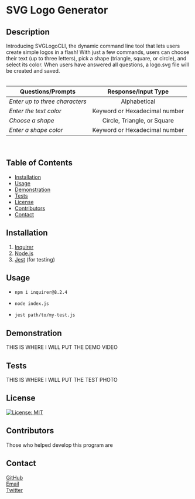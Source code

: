 # SVG Logo Generator

## Description

Introducing SVGLogoCLI, the dynamic command line tool that lets users create simple logos in a flash! With just a few commands, users can choose their text (up to three letters), pick a shape (triangle, square, or circle), and select its color. When users have answered all questions, a logo.svg file will be created and saved.
<br>
<br>

| Questions/Prompts                   |      Response/Input Type      |
| ----------------------------------- | :---------------------------: |
| <i>Enter up to three characters</i> |         Alphabetical          |
| <i>Enter the text color</i>         | Keyword or Hexadecimal number |
| <i>Choose a shape</i>               |  Circle, Triangle, or Square  |
| <i>Enter a shape color</i>          | Keyword or Hexadecimal number |

<br>

## Table of Contents

- [Installation](#installation)
- [Usage](#usage)
- [Demonstration](#demonstration)
- [Tests](#tests)
- [License](#license)
- [Contributors](#contributors)
- [Contact](#contact)

## Installation

1. [Inquirer](https://docs.npmjs.com/)
2. [Node.js](https://nodejs.org/en/docs)
3. [Jest](https://jestjs.io/docs/getting-started) (for testing)

## Usage

- `npm i inquirer@8.2.4`

- `node index.js`

- `jest path/to/my-test.js`

## Demonstration

THIS IS WHERE I WILL PUT THE DEMO VIDEO

## Tests

THIS IS WHERE I WILL PUT THE TEST PHOTO

## License

[![License: MIT](https://img.shields.io/badge/License-MIT-yellow.svg)](https://opensource.org/licenses/MIT)

## Contributors

Those who helped develop this program are

## Contact

[GitHub](https://github.com/HarrisSte)
<br>
[Email](mailto:st3phanie.harris@gmail.com)
<br>
[Twitter](https://twitter.com/HexleLich)

